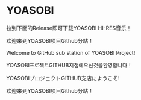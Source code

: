 # YOASOBI
拉到下面的Release即可下载YOASOBI HI-RES音乐！

欢迎来到YOASOBI项目Github分站！

Welcome to GitHub sub station of YOASOBI Project!

YOASOBI프로젝트GITHUB지점에오신것을환영합니다！

YOASOBIプロジェクトGITHUB支店にようこそ!

欢迎来到YOASOBI项目Github分站！
